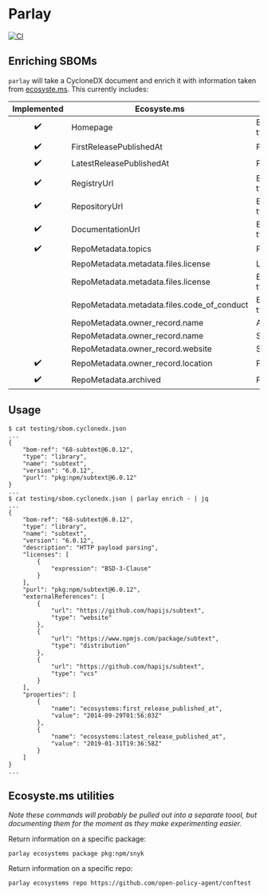 # Parlay

[![CI](https://github.com/snyk/parlay/actions/workflows/ci.yml/badge.svg)](https://github.com/snyk/parlay/actions/workflows/ci.yml)

## Enriching SBOMs

`parlay` will take a CycloneDX document and enrich it with information taken from [ecosyste.ms](https://ecosyste.ms). This currently includes:

| Implemented | Ecosyste.ms  | CycloneDX  |
|:-:|---|---|
| :heavy_check_mark: | Homepage  | ExternalReferences type=website |
| :heavy_check_mark: | FirstReleasePublishedAt  | Properties  |
| :heavy_check_mark: | LatestReleasePublishedAt  | Properties  |
| :heavy_check_mark: | RegistryUrl | ExternalReferences type=distribution  |
| :heavy_check_mark: | RepositoryUrl | ExternalReferences type=vcs |
| :heavy_check_mark: | DocumentationUrl | ExternalReferences type=documentation |
| :heavy_check_mark: | RepoMetadata.topics | Properties |
|  | RepoMetadata.metadata.files.license | Licenses |
|  | RepoMetadata.metadata.files.license | ExternalReferences type=license |
|  | RepoMetadata.metadata.files.code_of_conduct | ExternalReferences type=other |
|  | RepoMetadata.owner_record.name | Author |
|  | RepoMetadata.owner_record.name | Supplier name |
|  | RepoMetadata.owner_record.website | Supplier url |
| :heavy_check_mark: | RepoMetadata.owner_record.location | Properties  |
| :heavy_check_mark: | RepoMetadata.archived | Properties |


## Usage

```
$ cat testing/sbom.cyclonedx.json
...
{
	"bom-ref": "68-subtext@6.0.12",
	"type": "library",
	"name": "subtext",
	"version": "6.0.12",
	"purl": "pkg:npm/subtext@6.0.12"
}
...
$ cat testing/sbom.cyclonedx.json | parlay enrich - | jq
...
{
	"bom-ref": "68-subtext@6.0.12",
	"type": "library",
	"name": "subtext",
	"version": "6.0.12",
	"description": "HTTP payload parsing",
	"licenses": [
		{
			"expression": "BSD-3-Clause"
		}
	],
	"purl": "pkg:npm/subtext@6.0.12",
	"externalReferences": [
		{
			"url": "https://github.com/hapijs/subtext",
			"type": "website"
		},
		{
			"url": "https://www.npmjs.com/package/subtext",
			"type": "distribution"
		},
		{
			"url": "https://github.com/hapijs/subtext",
			"type": "vcs"
		}
	],
	"properties": [
		{
			"name": "ecosystems:first_release_published_at",
			"value": "2014-09-29T01:56:03Z"
		},
		{
			"name": "ecosystems:latest_release_published_at",
			"value": "2019-01-31T19:36:58Z"
		}
	]
}
...
```

## Ecosyste.ms utilities

_Note these commands will probably be pulled out into a separate toool, but documenting them for the moment as they make experimenting easier._

Return information on a specific package:

```
parlay ecosystems package pkg:npm/snyk
```

Return information on a specific repo:

```
parlay ecosystems repo https://github.com/open-policy-agent/conftest
```
